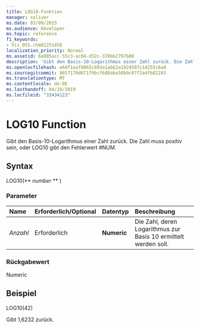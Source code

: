 ```yaml
---
title: LOG10-Funktion
manager: soliver
ms.date: 03/09/2015
ms.audience: Developer
ms.topic: reference
f1_keywords:
- Vis_DSS.chm82251456
localization_priority: Normal
ms.assetid: 6a005acc-55c3-ac04-d32c-370bb2797b08
description: 'Gibt den Basis-10-Logarithmus einer Zahl zurück. Die Zahl muss positiv sein, oder LOG10 gibt den Fehlerwert #NUM.'
ms.openlocfilehash: e64f1eaf0065c893a1ab62a1824587c1d255c6a8
ms.sourcegitcommit: 8657170d071f9bcf680aba50b9c07f2a4fb82283
ms.translationtype: MT
ms.contentlocale: de-DE
ms.lasthandoff: 04/28/2019
ms.locfileid: "33434123"
---
```

# <a name="log10-function"></a>LOG10 Function

Gibt den Basis-10-Logarithmus einer Zahl zurück. Die Zahl muss positiv sein, oder LOG10 gibt den Fehlerwert #NUM.
  
## <a name="syntax"></a>Syntax

LOG10(** *number* ** ) 
  
### <a name="parameters"></a>Parameter

|**Name**|**Erforderlich/Optional**|**Datentyp**|**Beschreibung**|
|:-----|:-----|:-----|:-----|
| _Anzahl_ <br/> |Erforderlich  <br/> |**Numeric** <br/> | Die Zahl, deren Logarithmus zur Basis 10 ermittelt werden soll.  <br/> |
   
### <a name="return-value"></a>Rückgabewert

Numeric
  
## <a name="example"></a>Beispiel

LOG10(42) 
  
Gibt 1,6232 zurück. 
  

